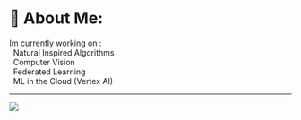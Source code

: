 # 💫 About Me:
Im currently working on :
<br>  &ensp;Natural Inspired Algorithms
<br>  &ensp;Computer Vision
<br>  &ensp;Federated Learning
<br>  &ensp;ML in the Cloud (Vertex AI)





---
[![](https://visitcount.itsvg.in/api?id=paltaj&icon=1&color=1)](https://visitcount.itsvg.in)

<!-- Proudly created with GPRM ( https://gprm.itsvg.in ) -->
